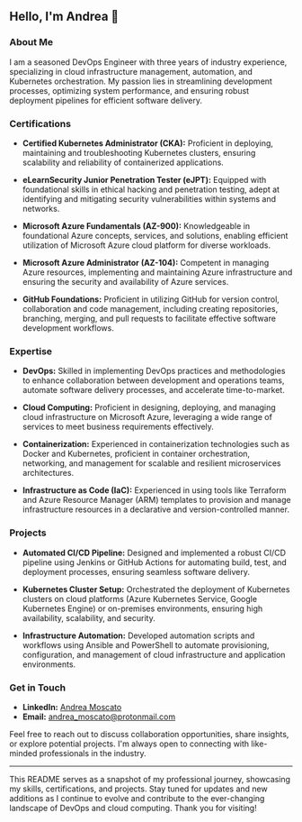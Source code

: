 ## Hello, I'm Andrea 👋

### About Me

I am a seasoned DevOps Engineer with three years of industry experience, specializing in cloud infrastructure management, automation, and Kubernetes orchestration. My passion lies in streamlining development processes, optimizing system performance, and ensuring robust deployment pipelines for efficient software delivery.

### Certifications

- **Certified Kubernetes Administrator (CKA):** Proficient in deploying, maintaining and troubleshooting Kubernetes clusters, ensuring scalability and reliability of containerized applications.
  
- **eLearnSecurity Junior Penetration Tester (eJPT):** Equipped with foundational skills in ethical hacking and penetration testing, adept at identifying and mitigating security vulnerabilities within systems and networks.

- **Microsoft Azure Fundamentals (AZ-900):** Knowledgeable in foundational Azure concepts, services, and solutions, enabling efficient utilization of Microsoft Azure cloud platform for diverse workloads.

- **Microsoft Azure Administrator (AZ-104):** Competent in managing Azure resources, implementing and maintaining Azure infrastructure and ensuring the security and availability of Azure services.

- **GitHub Foundations:** Proficient in utilizing GitHub for version control, collaboration and code management, including creating repositories, branching, merging, and pull requests to facilitate effective software development workflows.

### Expertise

- **DevOps:** Skilled in implementing DevOps practices and methodologies to enhance collaboration between development and operations teams, automate software delivery processes, and accelerate time-to-market.

- **Cloud Computing:** Proficient in designing, deploying, and managing cloud infrastructure on Microsoft Azure, leveraging a wide range of services to meet business requirements effectively.

- **Containerization:** Experienced in containerization technologies such as Docker and Kubernetes, proficient in container orchestration, networking, and management for scalable and resilient microservices architectures.

- **Infrastructure as Code (IaC):** Experienced in using tools like Terraform and Azure Resource Manager (ARM) templates to provision and manage infrastructure resources in a declarative and version-controlled manner.

### Projects

- **Automated CI/CD Pipeline:** Designed and implemented a robust CI/CD pipeline using Jenkins or GitHub Actions for automating build, test, and deployment processes, ensuring seamless software delivery.

- **Kubernetes Cluster Setup:** Orchestrated the deployment of Kubernetes clusters on cloud platforms (Azure Kubernetes Service, Google Kubernetes Engine) or on-premises environments, ensuring high availability, scalability, and security.

- **Infrastructure Automation:** Developed automation scripts and workflows using Ansible and PowerShell to automate provisioning, configuration, and management of cloud infrastructure and application environments.

### Get in Touch

- **LinkedIn:** [Andrea Moscato](https://www.linkedin.com/in/andrea-moscato)
- **Email:** [andrea_moscato@protonmail.com](mailto:andrea_moscato@protonmail.com)


Feel free to reach out to discuss collaboration opportunities, share insights, or explore potential projects. I'm always open to connecting with like-minded professionals in the industry.

---

This README serves as a snapshot of my professional journey, showcasing my skills, certifications, and projects. Stay tuned for updates and new additions as I continue to evolve and contribute to the ever-changing landscape of DevOps and cloud computing. Thank you for visiting!
